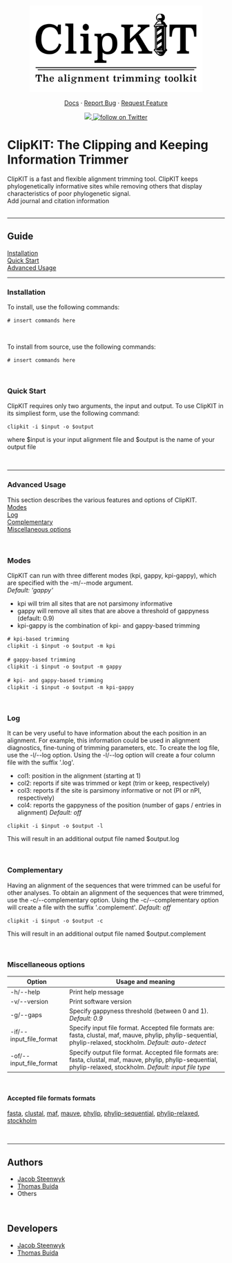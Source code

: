 <p align="center">
  <a href="https://github.com/jlsteenwyk/clipkit">
    <img src="docs/_static/img/logo.jpg" alt="Logo" width="400">
  </a>
  <p align="center">
    <a href="https://jlsteenwyk.github.io/clipkit">Docs</a>
    ·
    <a href="https://github.com/jlsteenwyk/clipkit/issues">Report Bug</a>
    ·
    <a href="https://github.com/jlsteenwyk/clipkit/issues">Request Feature</a>
  </p>
    <p align="center">
        <a href="https://github.com/jlsteenwyk/clipkit/graphs/contributors" alt="Contributors">
            <img src="https://img.shields.io/github/contributors/jlsteenwyk/clipkit">
        </a>
        <a href="https://twitter.com/intent/follow?screen_name=jlsteenwyk">
            <img src="https://img.shields.io/twitter/follow/jlsteenwyk?style=social&logo=twitter"
                alt="follow on Twitter">
        </a>
    </p>
</p>

# ClipKIT: The Clipping and Keeping Information Trimmer

ClipKIT is a fast and flexible alignment trimming tool. ClipKIT keeps phylogenetically informative sites while removing others
that display characteristics of poor phylogenetic signal.<br />
Add journal and citation information
<br /><br />


---


## Guide
[Installation](#installation)<br />
[Quick Start](#quick-start)<br />
[Advanced Usage](#advanced-usage)


---


### Installation
To install, use the following commands:
```
# insert commands here
```
<br />

To install from source, use the following commands:
```
# insert commands here
```
<br />

### Quick Start
ClipKIT requires only two arguments, the input and output. To use ClipKIT in its simpliest form, use the following command:
```
clipkit -i $input -o $output
```
where $input is your input alignment file and $output is the name of your output file

<br />


---


### Advanced Usage
This section describes the various features and options of ClipKIT.<br />
[Modes](#modes)<br />
[Log](#log)<br />
[Complementary](#complementary)<br />
[Miscellaneous options](#miscellaneous-options)

<br />

### Modes
ClipKIT can run with three different modes (kpi, gappy, kpi-gappy), which are specified with the -m/--mode argument.<br /> 
*Default: 'gappy'*<br />
* kpi will trim all sites that are not parsimony informative<br />
* gappy will remove all sites that are above a threshold of gappyness (default: 0.9)<br />
* kpi-gappy is the combination of kpi- and gappy-based trimming<br />
```
# kpi-based trimming
clipkit -i $input -o $output -m kpi

# gappy-based trimming
clipkit -i $input -o $output -m gappy

# kpi- and gappy-based trimming
clipkit -i $input -o $output -m kpi-gappy 
```

<br />

### Log
It can be very useful to have information about the each position in an alignment. For example, this information could be used in alignment diagnostics, fine-tuning of trimming parameters, etc. To create the log file, use the -l/--log option. Using the -l/--log option will create a four column file with the suffix '.log'. 
* col1: position in the alignment (starting at 1)
* col2: reports if site was trimmed or kept (trim or keep, respectively)
* col3: reports if the site is parsimony informative or not (PI or nPI, respectively)
* col4: reports the gappyness of the position (number of gaps / entries in alignment)
*Default: off*<br />
```
clipkit -i $input -o $output -l
```
This will result in an additional output file named $output.log

<br />

### Complementary
Having an alignment of the sequences that were trimmed can be useful for other analyses. To obtain an alignment of the sequences that were trimmed, use the -c/--complementary option. Using the -c/--complementary option will create a file with the suffix '.complement'.
*Default: off*<br />

```
clipkit -i $input -o $output -c
```
This will result in an additional output file named $output.complement

<br />

### Miscellaneous options
| Option        | Usage and meaning |
| ------------- | ------------------ |
| -h/--help     | Print help message |
| -v/--version  | Print software version |
| -g/--gaps     | Specify gappyness threshold (between 0 and 1). *Default: 0.9* |
| -if/--input_file_format | Specify input file format. Accepted file formats are: fasta, clustal, maf, mauve, phylip, phylip-sequential, phylip-relaxed, stockholm. *Default: auto-detect* |
| -of/--input_file_format | Specify output file format. Accepted file formats are: fasta, clustal, maf, mauve, phylip, phylip-sequential, phylip-relaxed, stockholm. *Default: input file type* |

<br />

#### Accepted file formats formats
[fasta](https://en.wikipedia.org/wiki/FASTA_format), [clustal](http://meme-suite.org/doc/clustalw-format.html), [maf](http://www.bx.psu.edu/~dcking/man/maf.xhtml), [mauve](http://darlinglab.org/mauve/user-guide/files.html), [phylip](http://scikit-bio.org/docs/0.2.3/generated/skbio.io.phylip.html), [phylip-sequential](http://rosalind.info/glossary/phylip-format/), [phylip-relaxed](https://www.hiv.lanl.gov/content/sequence/FORMAT_CONVERSION/FormatExplain.html), [stockholm](https://en.wikipedia.org/wiki/Stockholm_format)

<br />


---


## Authors
* [Jacob Steenwyk](https://jlsteenwyk.github.io/)<br />
* [Thomas Buida](www.tjbiii.com)<br />
* Others
<br />

## Developers
* [Jacob Steenwyk](https://jlsteenwyk.github.io/)<br />
* [Thomas Buida](www.tjbiii.com)<br />
<br />


